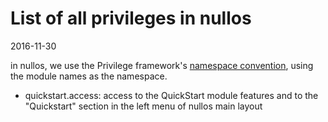 List of all privileges in nullos
=============================
2016-11-30



in nullos, we use the Privilege framework's [namespace convention](https://github.com/lingtalfi/Privilege#namespace-convention-and-wildcards),
using the module names as the namespace.




- quickstart.access: access to the QuickStart module features and to the "Quickstart" section in the left menu of nullos main layout
